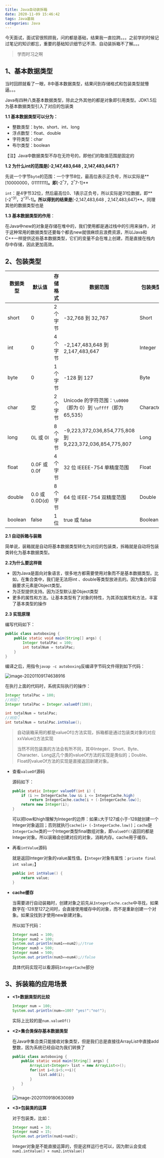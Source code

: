 ```yaml
---
title: Java自动装拆箱
date: 2020-11-09 15:46:42
tags: Java基础
categories: Java
---
```


今天面试，面试官很照顾我，问的都是基础，结果我一直拉跨。。。之前学的时候记过笔记的知识都忘，重要的基础知识细节记不清、自动装拆箱不了解。。。

> 学而时习之啊

<!--more-->

## 1、基本数据类型

当时回顾就看了一眼，8中基本数据类型，结果问到存储格式和包装类型就懵逼。。。

Java有四种八类基本数据类型，除此之外其他的都是对象即引用类型。JDK1.5后为基本数据类型引入了对应的包装类

**1.1 基本数据类型可以分为：**

- 整数类型：byte、short、int、long
- 浮点数型：float、double
- 字符类型：char
- 布尔类型：boolean

【注】Java中数据类型不存在无符号的，即他们的取值范围是固定的



**1.2 为什么int的范围是[-2,147,483,648 , 2,147,483,647]？**

先说一个字节`byte`的范围：一个字节8位，最高位表示正负号，所以实际是**[10000000，01111111]**。即**[-2<sup>^</sup>7，2<sup>^</sup>7-1]**

`int`：是4字节32位，然后最高位0、1表示正负号，所以实际是31位数据，即**[-2<sup>^31</sup>，2<sup>^31</sup>-1]**。所以得到的结果是**[-2,147,483,648 , 2,147,483,647]**。同理其他的数据类型也是



**1.3 基本数据类型的作用**：

在Java中new的对象是存储在堆中的，我们使用都是通过栈中的引用来操作，对于这种常用的数据类型还要每个都去new就很麻烦且浪费资源，所以Java和C++一样提供这些基本数据类型，它们的变量不会在堆上创建，而是直接在栈内存中存储，因此更加高效。



## 2、包装类型

| 数据类型 | 默认值         | 存储格式 | 数据范围                                                     | 包装类型  |
| -------- | -------------- | -------- | ------------------------------------------------------------ | --------- |
| short    | 0              | 2 个字节 | -32,768 到 32,767                                            | Short     |
| int      | 0              | 4 个字节 | -2,147,483,648 到 2,147,483,647                              | Integer   |
| byte     | 0              | 1 个字节 | -128 到 127                                                  | Byte      |
| char     | 空             | 2 个字节 | Unicode 的字符范围：`\u0000`（即为 0）到 `\uffff`（即为 65,535） | Character |
| long     | 0L 或 0l       | 8 个字节 | -9,223,372,036,854,775,808 到 9,223,372,036,854,775,807      | Long      |
| float    | 0.0F 或 0.0f   | 4 个字节 | 32 位 IEEEE-754 单精度范围                                   | Float     |
| double   | 0.0 或 0.0D(d) | 8 个字节 | 64 位 IEEE-754 双精度范围                                    | Double    |
| boolean  | false          | 1 位     | true 或 false                                                | Boolean   |

**2.1 自动拆箱与装箱**

简单说，装箱就是自动将基本数据类型转化为对应的包装类，拆箱就是自动将包装类转化为基本数据类型。

**2.2为什么要这样做**

- 因为Java是面向对象语言，很多地方都需要使用对象而不是基本数据类型。比如，在集合类中，我们是无法将int 、double等类型放进去的。因为集合的容器要求元素是Object类型。
- 为泛型提供支持。因为泛型默认是Object类型
- 更多的属性和方法。让基本类型有了对象的特性，为其添加属性和方法，丰富了基本类型的操作

**2.3 实现原理**

编写代码如下：

```java
public class autoboxing {
    public static void main(String[] args) {
        Integer totalPac = 100;
        int totalNum = totalPac;
    }
}
```

编译之后，用指令`javap -c autoboxing`反编译字节码文件得到如下代码：

![image-20201109174638916](http://img2.salute61.top/PicGo/image-20201109174638916.png)

在执行上面的代码时，系统实际执行的操作：

```java
Integer totalPac = 100;
//对应👇
Integer totalPac = Integer.valueOf(100);

int totalNum = totalPac;
//对应👇
int totalNum = totalPac.intValue();
```

> 自动装箱采用的都是valueOf()方法实现，拆箱都是通过包装类对象的对应xxValue()方法实现
>
> 当然不同包装类的方法会有所不同，其中Integer、Short、Byte、Character、Long这几个类的valueOf方法的实现是类似的；Double、Float的valueOf方法的实现是直接返回新建对象。



- 查看`valueOf`源码

  源码如下：

  ```java
  public static Integer valueOf(int i) {
      if (i >= IntegerCache.low && i <= IntegerCache.high)
          return IntegerCache.cache[i + (-IntegerCache.low)];
      return new Integer(i);
  }
  
  
  ```

  可以把low和high理解为Integer的边界：如果`i`大于127或小于-128就创建一个Integer对象返回；否则就执行`cache[i+ (-IntegerCache.low)]`；`cache`是`IntegerCache`类的一个Integer类型final数组对象，即`valueOf()`返回的都是Integer对象。所以装箱会创建对应的对象，消耗内存。cache用于缓存。

- 再看`intValue`源码

  就是返回Integer对象的value属性值。【`Integer`对象有属性：`private final int value;`】

  ```java
  public int intValue() {
      return value;
  }
  ```

- **cache缓存**

  当需要进行自动装箱时，创建对象之前先从`IntegerCache.cache`中寻找，如果数字在-128至127之间时，会直接使用缓存中的对象，而不是重新创建一个对象。如果没找到才使用new新建对象。

  所以如下代码：

  ```java
  Integer num1 = 100;
  Integer num2 = 100;
  System.out.println(num1==num2);//true
  Integer num3 = 500;
  Integer num4 = 500;
  System.out.println(num3==num4);//false
  ```

  具体代码实现可以看源码`IntegerCache`部分



## 3、拆装箱的应用场景

- **<1>数据类型的比较**

  ```java
  Integer num = 100;
  System.out.println(num==100? "yes!":"no!");
  ```

  实际上比较的是`num.valueOf()`

- **<2>集合类保存基本数据类型**

  在Java中集合类只能接收对象类型，但是我们总是直接往ArrayList中直接add整数，因为系统已经自动为我们转换了

  ```java
  public class autoboxing {
      public static void main(String[] args) {
          ArrayList<Integer> list = new ArrayList<>();
          for(int i=0;i<5;++i){
              list.add(i);
          }
      }
  }
  ```

  ![image-20201109180630089](http://img2.salute61.top/PicGo/image-20201109180630089.png)

- **<3>包装类的运算**

  对于包装类，比如：

  ```java
  Integer num1 = 10;
  Integer num2 = 15;
  System.out.println(num1+num2);
  ```

  Integer对象是不能直接运算的，但是这样运行也可以，因为默认会变成`num1.intValue() + num2.intValue()`

